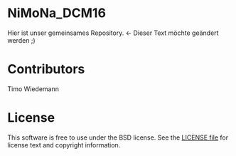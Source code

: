 # NiMoNa_DCM16
Hier ist unser gemeinsames Repository. <- Dieser Text möchte geändert werden ;)

# Contributors
Timo Wiedemann

# License
This software is free to use under the BSD license. See the [LICENSE file](LICENSE.md) for license text and copyright information.
